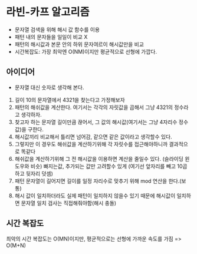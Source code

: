 # 라빈-카프 알고리즘

- 문자열 검색을 위해 해시 값 함수를 이용
- 패턴 내의 문자들을 일일이 비교 X
- 패턴의 해시값과 본문 안의 하위 문자여르이 해시값만을 비교
- 시간복잡도: 가장 최악엔 O(NM)이지만 평균적으로 선형에 가깝다.

## 아이디어

- 문자열 대신 숫자로 생각해 본다.

1. 길이 10의 문자열에서 4321을 찾는다고 가정해보자
2. 패턴의 해쉬값을 계산한다. 여기서는 각각의 자릿값을 곱해서 그냥 4321의 정수라고 생각하자.
3. 찾고자 하는 문자열 길이만큼 끊어서, 그 값의 해시값(여기서는 그냥 4자리수 정수값)을 구한다.
4. 해시값끼리 비교해서 틀리면 넘어감, 같으면 같은 값이라고 생각할수 있다.
5. 그렇지만 이 경우도 해쉬값을 계산하기위해 각 자릿수를 접근해야하니까 결과적으로 똑같다
6. 해쉬값을 계산하기위해 그 전 해시값을 이용하면 계산을 줄일수 있다. (슬라이딩 윈도우와 비슷) 빠지는값, 추가되는 값만 고려할수 있게 (여기선 앞자리를 빼고 10곱하고 뒷자리 덧셈)
7. 패턴 문자열이 길어지면 길이를 일정 자리수로 맞추기 위해 mod 연산을 한다.(보통)
8. 해시 값이 일치하더라도 실제 패턴이 일치하지 않을수 있기 때문에 해시값이 일치하면 문자열 일치 검사는 직접해줘야함(해시 충돌)

## 시간 복잡도

최악의 시간 복잡도는 O(MN)이지만, 평균적으로는 선형에 가까운 속도를 가짐 => O(M+N)
